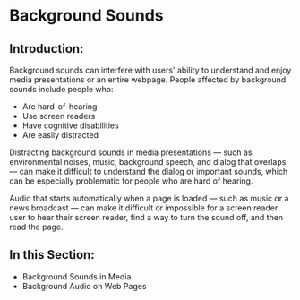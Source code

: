 # Background Sounds

## Introduction:

Background sounds can interfere with users' ability to understand and enjoy media presentations or an entire webpage. People affected by background sounds include people who:

- Are hard-of-hearing
- Use screen readers
- Have cognitive disabilities
- Are easily distracted

Distracting background sounds in media presentations — such as environmental noises, music, background speech, and dialog that overlaps — can make it difficult to understand the dialog or important sounds, which can be especially problematic for people who are hard of hearing.

Audio that starts automatically when a page is loaded — such as music or a news broadcast — can make it difficult or impossible for a screen reader user to hear their screen reader, find a way to turn the sound off, and then read the page.

## In this Section:

- Background Sounds in Media
- Background Audio on Web Pages

